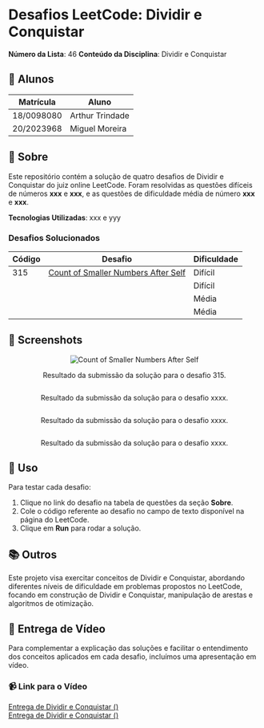 # Desafios LeetCode: Dividir e Conquistar

**Número da Lista**: 46 
**Conteúdo da Disciplina**: Dividir e Conquistar  

## 👥 Alunos
| Matrícula   | Aluno           |
|-------------|------------------|
| 18/0098080  | Arthur Trindade  |
| 20/2023968  | Miguel Moreira   |

## 📝 Sobre
Este repositório contém a solução de quatro desafios de Dividir e Conquistar do juiz online LeetCode. Foram resolvidas as questões difíceis de números **xxx** e **xxx**, e as questões de dificuldade média de número **xxx** e **xxx**.

**Tecnologias Utilizadas**: xxx e yyy

### Desafios Solucionados
| Código | Desafio                                                                                                      | Dificuldade |
|--------|--------------------------------------------------------------------------------------------------------------|-------------|
| 315    | [Count of Smaller Numbers After Self](https://leetcode.com/problems/count-of-smaller-numbers-after-self/description/) | Difícil     |
|    |  | Difícil     |
|     |                           | Média       |
|     |                      | Média       |

## 📸 Screenshots
<p align="center">
  <img src="img/315.jpeg" alt="Count of Smaller Numbers After Self">
</p>

<p align="center">
  Resultado da submissão da solução para o desafio 315.
</p>

<p align="center">
  <img src="" alt="">
</p>

<p align="center">
  Resultado da submissão da solução para o desafio xxxx.
</p>

<p align="center">
  <img src="" alt="">
</p>

<p align="center">
  Resultado da submissão da solução para o desafio xxxx.
</p>

<p align="center">
  <img src="" alt="">
</p>

<p align="center">
  Resultado da submissão da solução para o desafio xxxx.
</p>


## 🚀 Uso
Para testar cada desafio:
1. Clique no link do desafio na tabela de questões da seção **Sobre**.
2. Cole o código referente ao desafio no campo de texto disponível na página do LeetCode.
3. Clique em **Run** para rodar a solução.

## 📚 Outros
Este projeto visa exercitar conceitos de Dividir e Conquistar, abordando diferentes níveis de dificuldade em problemas propostos no LeetCode, focando em construção de Dividir e Conquistar, manipulação de arestas e algoritmos de otimização.

## 🎥 Entrega de Vídeo

Para complementar a explicação das soluções e facilitar o entendimento dos conceitos aplicados em cada desafio, incluímos uma apresentação em vídeo.

### 📹 Link para o Vídeo
[Entrega de Dividir e Conquistar ()](link) <br>
[Entrega de Dividir e Conquistar ()](link)
